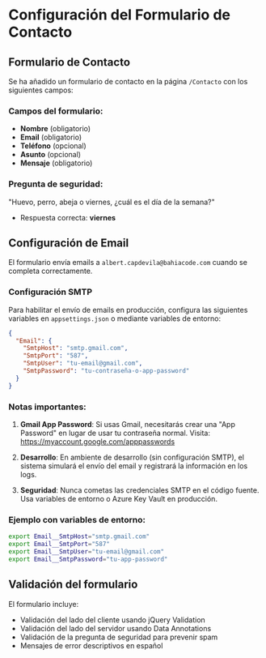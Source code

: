 # Configuración del Formulario de Contacto

## Formulario de Contacto

Se ha añadido un formulario de contacto en la página `/Contacto` con los siguientes campos:

### Campos del formulario:
- **Nombre** (obligatorio)
- **Email** (obligatorio)
- **Teléfono** (opcional)
- **Asunto** (opcional)
- **Mensaje** (obligatorio)

### Pregunta de seguridad:
"Huevo, perro, abeja o viernes, ¿cuál es el día de la semana?"
- Respuesta correcta: **viernes**

## Configuración de Email

El formulario envía emails a `albert.capdevila@bahiacode.com` cuando se completa correctamente.

### Configuración SMTP

Para habilitar el envío de emails en producción, configura las siguientes variables en `appsettings.json` o mediante variables de entorno:

```json
{
  "Email": {
    "SmtpHost": "smtp.gmail.com",
    "SmtpPort": "587",
    "SmtpUser": "tu-email@gmail.com",
    "SmtpPassword": "tu-contraseña-o-app-password"
  }
}
```

### Notas importantes:

1. **Gmail App Password**: Si usas Gmail, necesitarás crear una "App Password" en lugar de usar tu contraseña normal. Visita: https://myaccount.google.com/apppasswords

2. **Desarrollo**: En ambiente de desarrollo (sin configuración SMTP), el sistema simulará el envío del email y registrará la información en los logs.

3. **Seguridad**: Nunca cometas las credenciales SMTP en el código fuente. Usa variables de entorno o Azure Key Vault en producción.

### Ejemplo con variables de entorno:

```bash
export Email__SmtpHost="smtp.gmail.com"
export Email__SmtpPort="587"
export Email__SmtpUser="tu-email@gmail.com"
export Email__SmtpPassword="tu-app-password"
```

## Validación del formulario

El formulario incluye:
- Validación del lado del cliente usando jQuery Validation
- Validación del lado del servidor usando Data Annotations
- Validación de la pregunta de seguridad para prevenir spam
- Mensajes de error descriptivos en español
